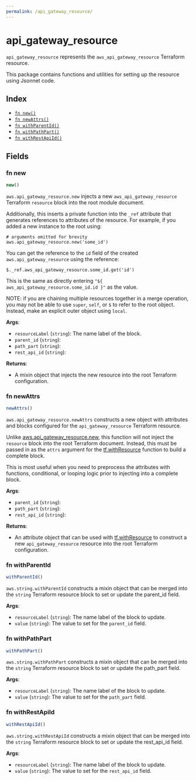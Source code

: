 ```yaml
---
permalink: /api_gateway_resource/
---
```


# api_gateway_resource

`api_gateway_resource` represents the `aws_api_gateway_resource` Terraform resource.



This package contains functions and utilities for setting up the resource using Jsonnet code.


## Index

* [`fn new()`](#fn-new)
* [`fn newAttrs()`](#fn-newattrs)
* [`fn withParentId()`](#fn-withparentid)
* [`fn withPathPart()`](#fn-withpathpart)
* [`fn withRestApiId()`](#fn-withrestapiid)

## Fields

### fn new

```ts
new()
```


`aws.api_gateway_resource.new` injects a new `aws_api_gateway_resource` Terraform `resource`
block into the root module document.

Additionally, this inserts a private function into the `_ref` attribute that generates references to attributes of the
resource. For example, if you added a new instance to the root using:

    # arguments omitted for brevity
    aws.api_gateway_resource.new('some_id')

You can get the reference to the `id` field of the created `aws.api_gateway_resource` using the reference:

    $._ref.aws_api_gateway_resource.some_id.get('id')

This is the same as directly entering `"${ aws_api_gateway_resource.some_id.id }"` as the value.

NOTE: if you are chaining multiple resources together in a merge operation, you may not be able to use `super`, `self`,
or `$` to refer to the root object. Instead, make an explicit outer object using `local`.

**Args**:
  - `resourceLabel` (`string`): The name label of the block.
  - `parent_id` (`string`): 
  - `path_part` (`string`): 
  - `rest_api_id` (`string`): 

**Returns**:
- A mixin object that injects the new resource into the root Terraform configuration.


### fn newAttrs

```ts
newAttrs()
```


`aws.api_gateway_resource.newAttrs` constructs a new object with attributes and blocks configured for the `api_gateway_resource`
Terraform resource.

Unlike [aws.api_gateway_resource.new](#fn-api_gateway_resourcenew), this function will not inject the `resource`
block into the root Terraform document. Instead, this must be passed in as the `attrs` argument for the
[tf.withResource](https://github.com/tf-libsonnet/core/tree/main/docs#fn-withresource) function to build a complete block.

This is most useful when you need to preprocess the attributes with functions, conditional, or looping logic prior to
injecting into a complete block.

**Args**:
  - `parent_id` (`string`): 
  - `path_part` (`string`): 
  - `rest_api_id` (`string`): 

**Returns**:
  - An attribute object that can be used with [tf.withResource](https://github.com/tf-libsonnet/core/tree/main/docs#fn-withresource) to construct a new `api_gateway_resource` resource into the root Terraform configuration.


### fn withParentId

```ts
withParentId()
```

`aws.string.withParentId` constructs a mixin object that can be merged into the `string`
Terraform resource block to set or update the parent_id field.



**Args**:
  - `resourceLabel` (`string`): The name label of the block to update.
  - `value` (`string`): The value to set for the `parent_id` field.


### fn withPathPart

```ts
withPathPart()
```

`aws.string.withPathPart` constructs a mixin object that can be merged into the `string`
Terraform resource block to set or update the path_part field.



**Args**:
  - `resourceLabel` (`string`): The name label of the block to update.
  - `value` (`string`): The value to set for the `path_part` field.


### fn withRestApiId

```ts
withRestApiId()
```

`aws.string.withRestApiId` constructs a mixin object that can be merged into the `string`
Terraform resource block to set or update the rest_api_id field.



**Args**:
  - `resourceLabel` (`string`): The name label of the block to update.
  - `value` (`string`): The value to set for the `rest_api_id` field.

